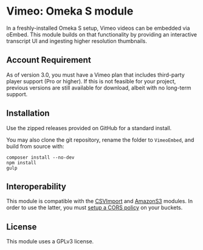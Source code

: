 # Vimeo: Omeka S module

In a freshly-installed Omeka S setup, Vimeo videos can be embedded via oEmbed. This module builds on that functionality by providing an interactive transcript UI and ingesting higher resolution thumbnails.

## Account Requirement

As of version 3.0, you must have a Vimeo plan that includes third-party player support (Pro or higher). If this is not feasible for your project, previous versions are still available for download, albeit with no long-term support.

## Installation

Use the zipped releases provided on GitHub for a standard install.

You may also clone the git repository, rename the folder to `VimeoEmbed`, and build from source with:

```
composer install --no-dev
npm install
gulp
```

## Interoperability

This module is compatible with the [CSVImport](https://github.com/omeka-s-modules/CSVImport) and [AmazonS3](https://github.com/Daniel-KM/Omeka-S-module-AmazonS3) modules. In order to use the latter, you must [setup a CORS policy](https://docs.aws.amazon.com/AmazonS3/latest/userguide/enabling-cors-examples.html) on your buckets.

## License

This module uses a GPLv3 license.